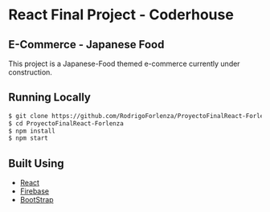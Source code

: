 # React Final Project - Coderhouse

## E-Commerce - Japanese Food 
This project is a Japanese-Food themed e-commerce currently under construction.

## Running Locally
```sh
$ git clone https://github.com/RodrigoForlenza/ProyectoFinalReact-Forlenza
$ cd ProyectoFinalReact-Forlenza
$ npm install
$ npm start
```

## Built Using
- [React](https://create-react-app.dev/)
- [Firebase](https://firebase.com/)
- [BootStrap](https://getbootstrap.com/)